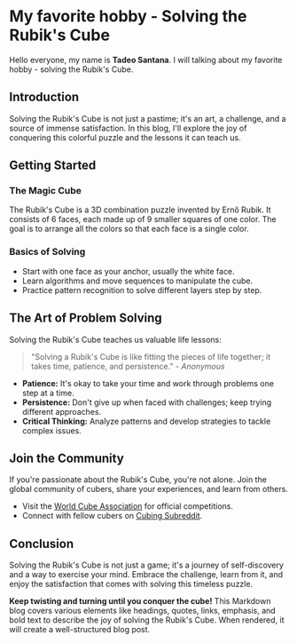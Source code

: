 # My favorite hobby - Solving the Rubik's Cube

Hello everyone, my name is **Tadeo Santana**. I will talking about my favorite hobby - solving the Rubik's Cube.

## Introduction

Solving the Rubik's Cube is not just a pastime; it's an art, a challenge, and a source of immense satisfaction. In this blog, I'll explore the joy of conquering this colorful puzzle and the lessons it can teach us.

## Getting Started

### The Magic Cube

The Rubik's Cube is a 3D combination puzzle invented by Ernő Rubik. It consists of 6 faces, each made up of 9 smaller squares of one color. The goal is to arrange all the colors so that each face is a single color.

### Basics of Solving

- Start with one face as your anchor, usually the white face.
- Learn algorithms and move sequences to manipulate the cube.
- Practice pattern recognition to solve different layers step by step.

## The Art of Problem Solving

Solving the Rubik's Cube teaches us valuable life lessons:

> "Solving a Rubik's Cube is like fitting the pieces of life together; it takes time, patience, and persistence." - *Anonymous*

- **Patience:** It's okay to take your time and work through problems one step at a time.
- **Persistence:** Don't give up when faced with challenges; keep trying different approaches.
- **Critical Thinking:** Analyze patterns and develop strategies to tackle complex issues.

## Join the Community

If you're passionate about the Rubik's Cube, you're not alone. Join the global community of cubers, share your experiences, and learn from others.

- Visit the [World Cube Association](https://www.worldcubeassociation.org/) for official competitions.
- Connect with fellow cubers on [Cubing Subreddit](https://www.reddit.com/r/Cubers/).

## Conclusion

Solving the Rubik's Cube is not just a game; it's a journey of self-discovery and a way to exercise your mind. Embrace the challenge, learn from it, and enjoy the satisfaction that comes with solving this timeless puzzle.

**Keep twisting and turning until you conquer the cube!**
This Markdown blog covers various elements like headings, quotes, links, emphasis, and bold text to describe the joy of solving the Rubik's Cube. When rendered, it will create a well-structured blog post.
